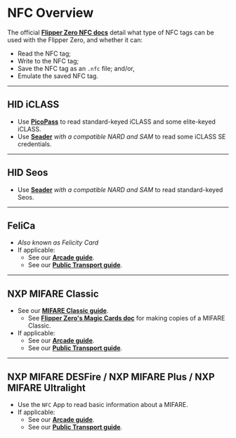# NFC Overview

The official [**Flipper Zero NFC docs**](https://docs.flipper.net/nfc) detail what type of NFC tags can be used with the Flipper Zero, and whether it can:
- Read the NFC tag;
- Write to the NFC tag;
- Save the NFC tag as an `.nfc` file; and/or,
- Emulate the saved NFC tag.

---
## HID iCLASS
- Use [**PicoPass**](https://lab.flipper.net/apps/picopass) to read standard-keyed iCLASS and some elite-keyed iCLASS.
- Use [**Seader**](https://lab.flipper.net/apps/seader) *with a compatible NARD and SAM* to read some iCLASS SE credentials.

---
## HID Seos
- Use [**Seader**](https://lab.flipper.net/apps/seader) *with a compatible NARD and SAM* to read standard-keyed Seos.

---
## FeliCa
- *Also known as Felicity Card*
- If applicable:
  - See our [**Arcade guide**](arcadecards.md).
  - See our [**Public Transport guide**](publictransport.md).

---
## NXP MIFARE Classic
- See our [**MIFARE Classic guide**](mifareclassic.md).
  - See [**Flipper Zero's Magic Cards doc**](https://docs.flipper.net/nfc/magic-cards) for making copies of a MIFARE Classic.
- If applicable:
  - See our [**Arcade guide**](arcadecards.md).
  - See our [**Public Transport guide**](publictransport.md).

---
## NXP MIFARE DESFire / NXP MIFARE Plus / NXP MIFARE Ultralight
- Use the `NFC` App to read basic information about a MIFARE.
- If applicable:
  - See our [**Arcade guide**](arcadecards.md).
  - See our [**Public Transport guide**](publictransport.md).
